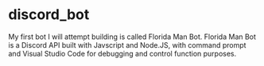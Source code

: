 # discord_bot
My first bot I will attempt building is called Florida Man Bot. Florida Man Bot is a Discord API built with Javscript and Node.JS, with command prompt and Visual Studio Code for debugging and control function purposes.
